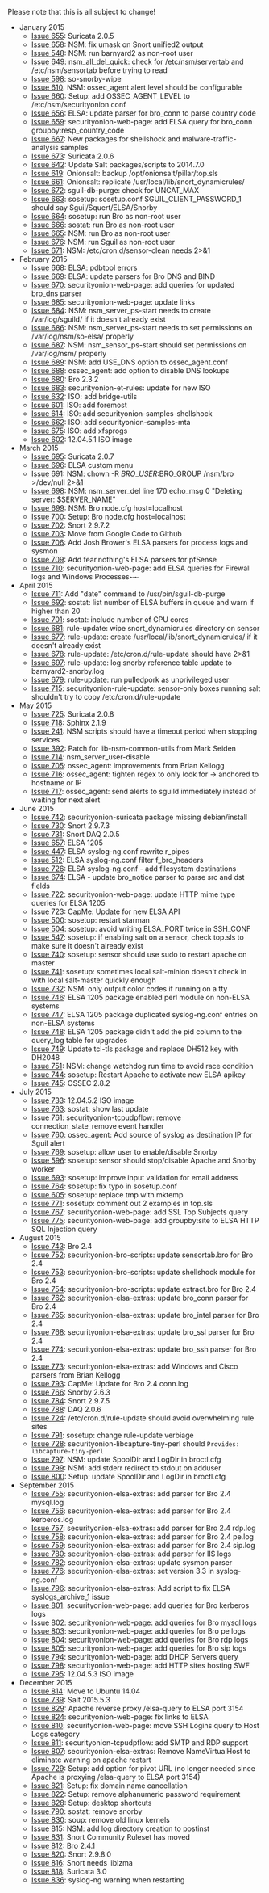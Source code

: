 Please note that this is all subject to change!
  * January 2015
    * [Issue 655](../issues/655): Suricata 2.0.5
    * [Issue 658](../issues/658): NSM: fix umask on Snort unified2 output
    * [Issue 548](../issues/548): NSM: run barnyard2 as non-root user
    * [Issue 649](../issues/649): nsm\_all\_del\_quick: check for /etc/nsm/servertab and /etc/nsm/sensortab before trying to read
    * [Issue 598](../issues/598): so-snorby-wipe
    * [Issue 610](../issues/610): NSM: ossec\_agent alert level should be configurable
    * [Issue 660](../issues/660): Setup: add OSSEC\_AGENT\_LEVEL to /etc/nsm/securityonion.conf
    * [Issue 656](../issues/656): ELSA: update parser for bro\_conn to parse country code
    * [Issue 659](../issues/659): securityonion-web-page: add ELSA query for bro\_conn groupby:resp\_country\_code
    * [Issue 667](../issues/667): New packages for shellshock and malware-traffic-analysis samples
    * [Issue 673](../issues/673): Suricata 2.0.6
    * [Issue 642](../issues/642): Update Salt packages/scripts to 2014.7.0
    * [Issue 619](../issues/619): Onionsalt: backup /opt/onionsalt/pillar/top.sls
    * [Issue 661](../issues/661): Onionsalt: replicate /usr/local/lib/snort\_dynamicrules/
    * [Issue 672](../issues/672): sguil-db-purge: check for UNCAT\_MAX
    * [Issue 663](../issues/663): sosetup: sosetup.conf SGUIL\_CLIENT\_PASSWORD\_1 should say Sguil/Squert/ELSA/Snorby
    * [Issue 664](../issues/664): sosetup: run Bro as non-root user
    * [Issue 666](../issues/666): sostat: run Bro as non-root user
    * [Issue 665](../issues/665): NSM: run Bro as non-root user
    * [Issue 676](../issues/676): NSM: run Sguil as non-root user
    * [Issue 671](../issues/671): NSM: /etc/cron.d/sensor-clean needs 2>&1
  * February 2015
    * [Issue 668](../issues/668): ELSA: pdbtool errors
    * [Issue 669](../issues/669): ELSA: update parsers for Bro DNS and BIND
    * [Issue 670](../issues/670): securityonion-web-page: add queries for updated bro\_dns parser
    * [Issue 685](../issues/685): securityonion-web-page: update links
    * [Issue 684](../issues/684): NSM: nsm\_server\_ps-start needs to create /var/log/sguild/ if it doesn't already exist
    * [Issue 686](../issues/686): NSM: nsm\_server\_ps-start needs to set permissions on /var/log/nsm/so-elsa/ properly
    * [Issue 687](../issues/687): NSM: nsm\_sensor\_ps-start should set permissions on /var/log/nsm/ properly
    * [Issue 689](../issues/689): NSM: add USE\_DNS option to ossec\_agent.conf
    * [Issue 688](../issues/688): ossec\_agent: add option to disable DNS lookups
    * [Issue 680](../issues/680): Bro 2.3.2
    * [Issue 683](../issues/683): securityonion-et-rules: update for new ISO
    * [Issue 632](../issues/632): ISO: add bridge-utils
    * [Issue 601](../issues/601): ISO: add foremost
    * [Issue 614](../issues/614): ISO: add securityonion-samples-shellshock
    * [Issue 662](../issues/662): ISO: add securityonion-samples-mta
    * [Issue 675](../issues/675): ISO: add xfsprogs
    * [Issue 602](../issues/602): 12.04.5.1 ISO image
  * March 2015
    * [Issue 695](../issues/695): Suricata 2.0.7
    * [Issue 696](../issues/696): ELSA custom menu
    * [Issue 691](../issues/691): NSM: chown -R $BRO\_USER:$BRO\_GROUP /nsm/bro >/dev/null 2>&1
    * [Issue 698](../issues/698): NSM: nsm\_server\_del line 170 echo\_msg 0 "Deleting server: $SERVER\_NAME"
    * [Issue 699](../issues/699): NSM: Bro node.cfg host=localhost
    * [Issue 700](../issues/700): Setup: Bro node.cfg host=localhost
    * [Issue 702](../issues/702): Snort 2.9.7.2
    * [Issue 703](../issues/703): Move from Google Code to Github
    * [Issue 706](../issues/706): Add Josh Brower's ELSA parsers for process logs and sysmon
    * [Issue 709](../issues/709): Add fear.nothing's ELSA parsers for pfSense
    * [Issue 710](../issues/710): securityonion-web-page: add ELSA queries for Firewall logs and Windows Processes~~
  * April 2015
    * [Issue 711](../issues/711): Add "date" command to /usr/bin/sguil-db-purge
    * [Issue 692](../issues/692): sostat: list number of ELSA buffers in queue and warn if higher than 20
    * [Issue 701](../issues/701): sostat: include number of CPU cores
    * [Issue 681](../issues/681): rule-update: wipe snort\_dynamicrules directory on sensor
    * [Issue 677](../issues/677): rule-update: create /usr/local/lib/snort\_dynamicrules/ if it doesn't already exist
    * [Issue 678](../issues/678): rule-update: /etc/cron.d/rule-update should have 2>&1
    * [Issue 697](../issues/697): rule-update: log snorby reference table update to barnyard2-snorby.log
    * [Issue 679](../issues/679): rule-update: run pulledpork as unprivileged user
    * [Issue 715](../issues/715): securityonion-rule-update: sensor-only boxes running salt shouldn't try to copy /etc/cron.d/rule-update
  * May 2015
    * [Issue 725](../issues/725): Suricata 2.0.8
    * [Issue 718](../issues/718): Sphinx 2.1.9
    * [Issue 241](../issues/241): NSM scripts should have a timeout period when stopping services
    * [Issue 392](../issues/392): Patch for lib-nsm-common-utils from Mark Seiden
    * [Issue 714](../issues/714): nsm_server_user-disable
    * [Issue 705](../issues/705): ossec\_agent: improvements from Brian Kellogg
    * [Issue 716](../issues/716): ossec_agent: tighten regex to only look for -> anchored to hostname or IP
    * [Issue 717](../issues/717): ossec_agent: send alerts to sguild immediately instead of waiting for next alert
  * June 2015
    * [Issue 742](../issues/742): securityonion-suricata package missing debian/install
    * [Issue 730](../issues/730): Snort 2.9.7.3
    * [Issue 731](../issues/731): Snort DAQ 2.0.5
    * [Issue 657](../issues/657): ELSA 1205
    * [Issue 447](../issues/447): ELSA syslog-ng.conf rewrite r\_pipes
    * [Issue 512](../issues/512): ELSA syslog-ng.conf filter f\_bro\_headers
    * [Issue 726](../issues/726): ELSA syslog-ng.conf - add filesystem destinations
    * [Issue 674](../issues/674): ELSA - update bro_notice parser to parse src and dst fields
    * [Issue 722](../issues/722): securityonion-web-page: update HTTP mime type queries for ELSA 1205
    * [Issue 723](../issues/723): CapMe: Update for new ELSA API
    * [Issue 500](../issues/500): sosetup: restart starman
    * [Issue 504](../issues/504): sosetup: avoid writing ELSA_PORT twice in SSH_CONF
    * [Issue 547](../issues/547): sosetup: if enabling salt on a sensor, check top.sls to make sure it doesn't already exist
    * [Issue 740](../issues/740): sosetup: sensor should use sudo to restart apache on master
    * [Issue 741](../issues/741): sosetup: sometimes local salt-minion doesn't check in with local salt-master quickly enough
    * [Issue 732](../issues/732): NSM: only output color codes if running on a tty
    * [Issue 746](../issues/746): ELSA 1205 package enabled perl module on non-ELSA systems
    * [Issue 747](../issues/747): ELSA 1205 package duplicated syslog-ng.conf entries on non-ELSA systems
    * [Issue 748](../issues/748): ELSA 1205 package didn't add the pid column to the query_log table for upgrades
    * [Issue 749](../issues/749): Update tcl-tls package and replace DH512 key with DH2048
    * [Issue 751](../issues/751): NSM: change watchdog run time to avoid race condition
    * [Issue 744](../issues/744): sosetup: Restart Apache to activate new ELSA apikey
    * [Issue 745](../issues/745): OSSEC 2.8.2
  * July 2015
    * [Issue 733](../issues/733): 12.04.5.2 ISO image
    * [Issue 763](../issues/763): sostat: show last update
    * [Issue 761](../issues/761): securityonion-tcpudpflow: remove connection_state_remove event handler
    * [Issue 760](../issues/760): ossec_agent: Add source of syslog as destination IP for Sguil alert
    * [Issue 769](../issues/769): sosetup: allow user to enable/disable Snorby
    * [Issue 596](../issues/596): sosetup: sensor should stop/disable Apache and Snorby worker
    * [Issue 693](../issues/693): sosetup: improve input validation for email address
    * [Issue 764](../issues/764): sosetup: fix typo in sosetup.conf
    * [Issue 605](../issues/605): sosetup: replace tmp with mktemp
    * [Issue 771](../issues/771): sosetup: comment out 2 examples in top.sls
    * [Issue 767](../issues/767): securityonion-web-page: add SSL Top Subjects query
    * [Issue 775](../issues/775): securityonion-web-page: add groupby:site to ELSA HTTP SQL Injection query
  * August 2015
    * [Issue 743](../issues/743): Bro 2.4
    * [Issue 752](../issues/752): securityonion-bro-scripts: update sensortab.bro for Bro 2.4
    * [Issue 753](../issues/753): securityonion-bro-scripts: update shellshock module for Bro 2.4
    * [Issue 754](../issues/754): securityonion-bro-scripts: update extract.bro for Bro 2.4
    * [Issue 762](../issues/762): securityonion-elsa-extras: update bro_conn parser for Bro 2.4
    * [Issue 765](../issues/765): securityonion-elsa-extras: update bro_intel parser for Bro 2.4
    * [Issue 768](../issues/768): securityonion-elsa-extras: update bro_ssl parser for Bro 2.4
    * [Issue 774](../issues/774): securityonion-elsa-extras: update bro_ssh parser for Bro 2.4
    * [Issue 773](../issues/773): securityonion-elsa-extras: add Windows and Cisco parsers from Brian Kellogg
    * [Issue 793](../issues/793): CapMe: Update for Bro 2.4 conn.log
    * [Issue 766](../issues/766): Snorby 2.6.3
    * [Issue 784](../issues/784): Snort 2.9.7.5
    * [Issue 788](../issues/788): DAQ 2.0.6
    * [Issue 724](../issues/724): /etc/cron.d/rule-update should avoid overwhelming rule sites
    * [Issue 791](../issues/791): sosetup: change rule-update verbiage
    * [Issue 728](../issues/728): securityonion-libcapture-tiny-perl should `Provides: libcapture-tiny-perl`
    * [Issue 797](../issues/797): NSM: update SpoolDir and LogDir in broctl.cfg
    * [Issue 799](../issues/799): NSM: add stderr redirect to stdout on adduser
    * [Issue 800](../issues/800): Setup: update SpoolDir and LogDir in broctl.cfg
  * September 2015
    * [Issue 755](../issues/755): securityonion-elsa-extras: add parser for Bro 2.4 mysql.log
    * [Issue 756](../issues/756): securityonion-elsa-extras: add parser for Bro 2.4 kerberos.log
    * [Issue 757](../issues/757): securityonion-elsa-extras: add parser for Bro 2.4 rdp.log
    * [Issue 758](../issues/758): securityonion-elsa-extras: add parser for Bro 2.4 pe.log
    * [Issue 759](../issues/759): securityonion-elsa-extras: add parser for Bro 2.4 sip.log
    * [Issue 780](../issues/780): securityonion-elsa-extras: add parser for IIS logs
    * [Issue 782](../issues/782): securityonion-elsa-extras: update sysmon parser
    * [Issue 776](../issues/776): securityonion-elsa-extras: set version 3.3 in syslog-ng.conf
    * [Issue 796](../issues/796): securityonion-elsa-extras: Add script to fix ELSA syslogs_archive_1 issue
    * [Issue 801](../issues/801): securityonion-web-page: add queries for Bro kerberos logs
    * [Issue 802](../issues/802): securityonion-web-page: add queries for Bro mysql logs
    * [Issue 803](../issues/803): securityonion-web-page: add queries for Bro pe logs
    * [Issue 804](../issues/804): securityonion-web-page: add queries for Bro rdp logs
    * [Issue 805](../issues/805): securityonion-web-page: add queries for Bro sip logs
    * [Issue 794](../issues/794): securityonion-web-page: add DHCP Servers query
    * [Issue 798](../issues/798): securityonion-web-page: add HTTP sites hosting SWF
    * [Issue 795](../issues/795): 12.04.5.3 ISO image
  * December 2015
    * [Issue 814](../issues/814): Move to Ubuntu 14.04
    * [Issue 739](../issues/739): Salt 2015.5.3
    * [Issue 829](../issues/829): Apache reverse proxy /elsa-query to ELSA port 3154
    * [Issue 824](../issues/824): securityonion-web-page: fix links to ELSA
    * [Issue 810](../issues/810): securityonion-web-page: move SSH Logins query to Host Logs category
    * [Issue 811](../issues/811): securityonion-tcpudpflow: add SMTP and RDP support
    * [Issue 807](../issues/807): securityonion-elsa-extras: Remove NameVirtualHost to eliminate warning on apache restart
    * [Issue 729](../issues/729): Setup: add option for pivot URL (no longer needed since Apache is proxying /elsa-query to ELSA port 3154)
    * [Issue 821](../issues/821): Setup: fix domain name cancellation
    * [Issue 822](../issues/822): Setup: remove alphanumeric password requirement
    * [Issue 828](../issues/828): Setup: desktop shortcuts
    * [Issue 790](../issues/790): sostat: remove snorby
    * [Issue 830](../issues/830): soup: remove old linux kernels
    * [Issue 815](../issues/815): NSM: add log directory creation to postinst
    * [Issue 831](../issues/831): Snort Community Ruleset has moved
    * [Issue 812](../issues/812): Bro 2.4.1
    * [Issue 820](../issues/820): Snort 2.9.8.0
    * [Issue 816](../issues/816): Snort needs liblzma
    * [Issue 818](../issues/818): Suricata 3.0
    * [Issue 836](../issues/836): syslog-ng warning when restarting